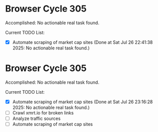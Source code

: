 # Browser Cycle 305

Accomplished: No actionable real task found.

Current TODO List:

- [x] Automate scraping of market cap sites  (Done at Sat Jul 26 22:41:38 2025: No actionable real task found.)

# Browser Cycle 305

Accomplished: No actionable real task found.

Current TODO List:

- [x] Automate scraping of market cap sites  (Done at Sat Jul 26 23:16:28 2025: No actionable real task found.)
- [ ] Crawl xmrt.io for broken links
- [ ] Analyze traffic sources
- [ ] Automate scraping of market cap sites
